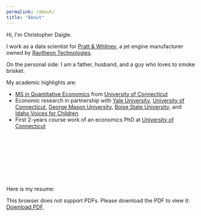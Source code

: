 ```yaml
---
permalink: /about/
title: "About"
---
```


Hi, I'm Christopher Daigle.

I work as a data scientist for [Pratt & Whitney](https://prattwhitney.com/en), a jet engine manufacturer owned by [Raytheon Technologies](https://www.rtx.com).

On the personal side: I am a father, husband, and a guy who loves to smoke brisket.

My academic highlights are:
* [MS in Quantitative Economics](https://msqe.econ.uconn.edu) from [University of Connecticut](https://uconn.edu)
* Economic research in partnership with [Yale University](https://www.yale.edu), [University of Connecticut](https://uconn.edu), [George Mason University](https://www2.gmu.edu), [Boise State University](https://www.boisestate.edu), and [Idaho Voices for Children](https://www.idahovoices.org)
* First 2-years course work of an economics PhD at [University of Connecticut](https://uconn.edu)

Here is my resume:
<object data="/assets/docs/200405.pdf" type="application/pdf" width="700px" height="700px">
    <embed src="/assets/docs/200405.pdf">
        <p>This browser does not support PDFs. Please download the PDF to view it: <a href="/assets/docs/200405.pdf">Download PDF</a>.</p>
    </embed>
</object>
